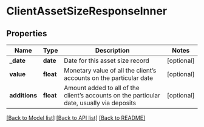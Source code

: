 # ClientAssetSizeResponseInner

## Properties
Name | Type | Description | Notes
------------ | ------------- | ------------- | -------------
**_date** | **date** | Date for this asset size record | [optional] 
**value** | **float** | Monetary value of all the client’s accounts on the particular date | [optional] 
**additions** | **float** | Amount added to all of the client’s accounts on the particular date, usually via deposits | [optional] 

[[Back to Model list]](../README.md#documentation-for-models) [[Back to API list]](../README.md#documentation-for-api-endpoints) [[Back to README]](../README.md)


